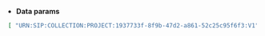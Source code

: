 * **Data params**

```json
 [ "URN:SIP:COLLECTION:PROJECT:1937733f-8f9b-47d2-a861-52c25c95f6f3:V1", "URN:SIP:COLLECTION:PROJECT:a905d0e7-e8fe-4bef-bb8c-88d4db44e868:V1" ]
```
